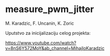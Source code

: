 # measure_pwm_jitter
M. Karadzic, F. Uncanin, K. Zoric

Uputstvo za inicijalizaciju celog projekta:

https://www.youtube.com/watch?v=8nS6Y572MoY&ab_channel=MihajloKaradzic

